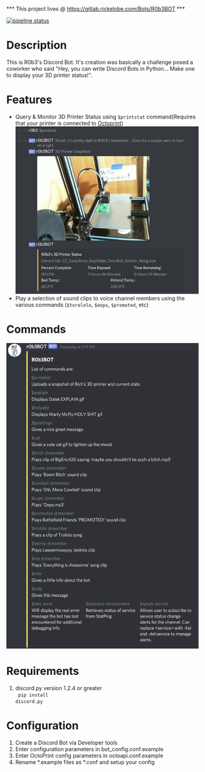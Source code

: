 *** This project lives @ https://gitlab.rickelobe.com/Bots/R0b3BOT ***

[![pipeline status](http://gitlab.rickelobe.com/Bots/r0b3BOT/badges/master/pipeline.svg)](http://gitlab.rickelobe.com/Bots/r0b3BOT/commits/master)

# Description
This is R0b3's Discord Bot.  It's creation was basically a challenge posed a coworker who said "Hey, you can write Discord Bots in Python... Make one to display your 3D printer status!".

# Features
*  Query & Monitor 3D Printer Status using `$printstat` command(Requires that your printer is connected to [Octoprint](https://octoprint.org/))<br>
![](images/Discord_Printstat_Command.png)
*  Play a selection of sound clips to voice channel members using the various commands (`$torololo`, `$oops`, `$promoted`, etc)

# Commands
![Screenshot of $help](images/command_list.png)

# Requirements
1. discord.py version 1.2.4 or greater<br>
    <code> pip install discord.py </code>

# Configuration
1. Create a Discord Bot via Developer tools<br>
2. Enter configuration parameters in bot_config.conf.example<br>
3. Enter OctoPrint config parameters in octoapi.conf.example<br>
4. Rename *.example files as *.conf and setup your config<br>
